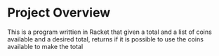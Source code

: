 # Project Overview

This is a program writtien in Racket that given a total and a list of coins available and a desired total, returns if it is possible to use the coins available to make the total


